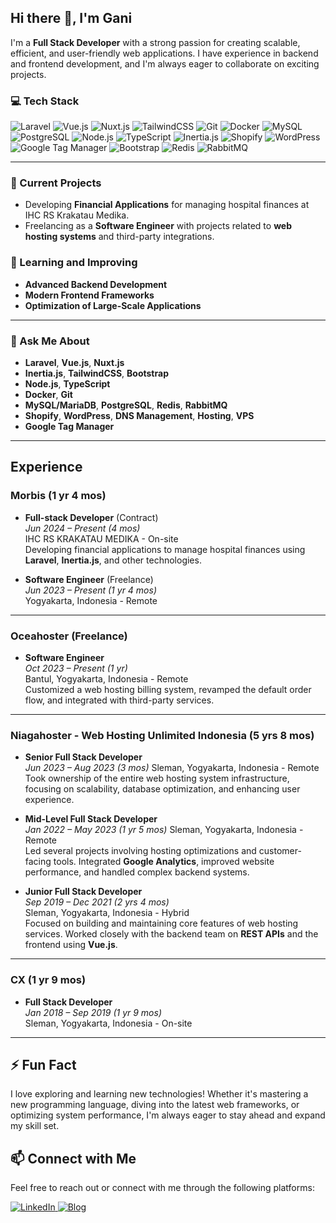 ## Hi there 👋, I'm Gani

I'm a **Full Stack Developer** with a strong passion for creating scalable, efficient, and user-friendly web applications. I have experience in backend and frontend development, and I'm always eager to collaborate on exciting projects.

### 💻 Tech Stack

<p align="left">
  <img src="https://img.shields.io/badge/Laravel-%23FF2D20.svg?style=for-the-badge&logo=laravel&logoColor=white" alt="Laravel"/>
  <img src="https://img.shields.io/badge/Vue.js-%2335495e.svg?style=for-the-badge&logo=vue-dot-js&logoColor=%234FC08D" alt="Vue.js"/>
  <img src="https://img.shields.io/badge/Nuxt.js-%2300C58E.svg?style=for-the-badge&logo=nuxt-dot-js&logoColor=white" alt="Nuxt.js"/>
  <img src="https://img.shields.io/badge/TailwindCSS-%2338B2AC.svg?style=for-the-badge&logo=tailwind-css&logoColor=white" alt="TailwindCSS"/>
  <img src="https://img.shields.io/badge/Git-%23F05033.svg?style=for-the-badge&logo=git&logoColor=white" alt="Git"/>
  <img src="https://img.shields.io/badge/Docker-%232496ED.svg?style=for-the-badge&logo=docker&logoColor=white" alt="Docker"/>
  <img src="https://img.shields.io/badge/MySQL-%2300f.svg?style=for-the-badge&logo=mysql&logoColor=white" alt="MySQL"/>
  <img src="https://img.shields.io/badge/PostgreSQL-%23336791.svg?style=for-the-badge&logo=postgresql&logoColor=white" alt="PostgreSQL"/>
  <img src="https://img.shields.io/badge/Node.js-%23339933.svg?style=for-the-badge&logo=node-dot-js&logoColor=white" alt="Node.js"/>
  <img src="https://img.shields.io/badge/TypeScript-%23007ACC.svg?style=for-the-badge&logo=typescript&logoColor=white" alt="TypeScript"/>
  <img src="https://img.shields.io/badge/Inertia.js-%23202020.svg?style=for-the-badge&logo=inertia&logoColor=white" alt="Inertia.js"/>
  <img src="https://img.shields.io/badge/Shopify-%2385BF3E.svg?style=for-the-badge&logo=shopify&logoColor=white" alt="Shopify"/>
  <img src="https://img.shields.io/badge/WordPress-%2321759b.svg?style=for-the-badge&logo=wordpress&logoColor=white" alt="WordPress"/>
  <img src="https://img.shields.io/badge/Google Tag Manager-%2348a1fb.svg?style=for-the-badge&logo=google-tag-manager&logoColor=white" alt="Google Tag Manager"/>
  <img src="https://img.shields.io/badge/Bootstrap-%23563D7C.svg?style=for-the-badge&logo=bootstrap&logoColor=white" alt="Bootstrap"/>
  <img src="https://img.shields.io/badge/Redis-%23DC382D.svg?style=for-the-badge&logo=redis&logoColor=white" alt="Redis"/>
  <img src="https://img.shields.io/badge/RabbitMQ-%23FF6600.svg?style=for-the-badge&logo=rabbitmq&logoColor=white" alt="RabbitMQ"/>
</p>

---

### 🔭 Current Projects
- Developing **Financial Applications** for managing hospital finances at IHC RS Krakatau Medika.
- Freelancing as a **Software Engineer** with projects related to **web hosting systems** and third-party integrations.

### 🌱 Learning and Improving
- **Advanced Backend Development**
- **Modern Frontend Frameworks**
- **Optimization of Large-Scale Applications**

---

### 💬 Ask Me About
- **Laravel**, **Vue.js**, **Nuxt.js**
- **Inertia.js**, **TailwindCSS**, **Bootstrap**
- **Node.js**, **TypeScript**
- **Docker**, **Git**
- **MySQL/MariaDB**, **PostgreSQL**, **Redis**, **RabbitMQ**
- **Shopify**, **WordPress**, **DNS Management**, **Hosting**, **VPS**
- **Google Tag Manager**

---

## Experience

### Morbis (1 yr 4 mos)
- **Full-stack Developer** (Contract)  
  _Jun 2024 – Present (4 mos)_  
  IHC RS KRAKATAU MEDIKA - On-site  
  Developing financial applications to manage hospital finances using **Laravel**, **Inertia.js**, and other technologies.

- **Software Engineer** (Freelance)  
  _Jun 2023 – Present (1 yr 4 mos)_  
  Yogyakarta, Indonesia - Remote  

---

### Oceahoster (Freelance)
- **Software Engineer**  
  _Oct 2023 – Present (1 yr)_  
  Bantul, Yogyakarta, Indonesia - Remote  
  Customized a web hosting billing system, revamped the default order flow, and integrated with third-party services.

---

### Niagahoster - Web Hosting Unlimited Indonesia (5 yrs 8 mos)
- **Senior Full Stack Developer**  
  _Jun 2023 – Aug 2023 (3 mos)_
  Sleman, Yogyakarta, Indonesia - Remote  
  Took ownership of the entire web hosting system infrastructure, focusing on scalability, database optimization, and enhancing user experience.
  
- **Mid-Level Full Stack Developer**  
  _Jan 2022 – May 2023 (1 yr 5 mos)_
  Sleman, Yogyakarta, Indonesia - Remote  
  Led several projects involving hosting optimizations and customer-facing tools. Integrated **Google Analytics**, improved website performance, and handled complex backend systems.
  
- **Junior Full Stack Developer**  
  _Sep 2019 – Dec 2021 (2 yrs 4 mos)_  
  Sleman, Yogyakarta, Indonesia - Hybrid  
  Focused on building and maintaining core features of web hosting services. Worked closely with the backend team on **REST APIs** and the frontend using **Vue.js**.

---

### CX (1 yr 9 mos)
- **Full Stack Developer**  
  _Jan 2018 – Sep 2019 (1 yr 9 mos)_  
  Sleman, Yogyakarta, Indonesia - On-site

---

## ⚡ Fun Fact
I love exploring and learning new technologies! Whether it's mastering a new programming language, diving into the latest web frameworks, or optimizing system performance, I'm always eager to stay ahead and expand my skill set.

## 📫 Connect with Me
Feel free to reach out or connect with me through the following platforms:

<p align="left">
  <a href="https://www.linkedin.com/in/irfangani" target="_blank">
    <img src="https://img.shields.io/badge/LinkedIn-%230077B5.svg?style=for-the-badge&logo=linkedin&logoColor=white" alt="LinkedIn"/>
  </a>
  <a href="https://masgani.com/" target="_blank">
    <img src="https://img.shields.io/badge/Blog-%230077B5.svg?style=for-the-badge&logo=web&logoColor=white" alt="Blog"/>
  </a>
</p>

